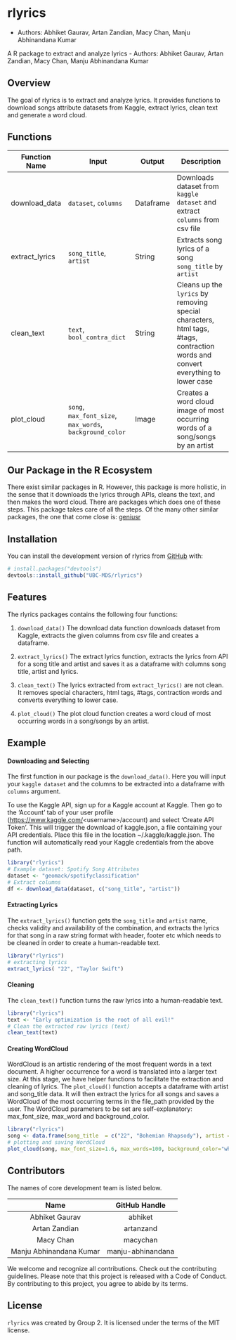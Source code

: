 
<!-- README.md is generated from README.Rmd. Please edit that file -->

# rlyrics

-   Authors: Abhiket Gaurav, Artan Zandian, Macy Chan, Manju Abhinandana
    Kumar

A R package to extract and analyze lyrics - Authors: Abhiket Gaurav,
Artan Zandian, Macy Chan, Manju Abhinandana Kumar

<!-- badges: start -->
<!-- badges: end -->

## Overview

The goal of rlyrics is to extract and analyze lyrics. It provides
functions to download songs attribute datasets from Kaggle, extract
lyrics, clean text and generate a word cloud.

## Functions

| Function Name  | Input                                                    | Output    | Description                                                                                                                     |
|----------------|----------------------------------------------------------|-----------|---------------------------------------------------------------------------------------------------------------------------------|
| download_data  | `dataset`, `columns`                                     | Dataframe | Downloads dataset from `kaggle dataset` and extract `columns` from csv file                                                     |
| extract_lyrics | `song_title`, `artist`                                   | String    | Extracts song lyrics of a song `song_title` by `artist`                                                                         |
| clean_text     | `text`, `bool_contra_dict`                               | String    | Cleans up the `lyrics` by removing special characters, html tags, \#tags, contraction words and convert everything to lower case |
| plot_cloud     | `song`, `max_font_size`, `max_words`, `background_color` | Image     | Creates a word cloud image of most occurring words of a song/songs by an artist                                                 |

## Our Package in the R Ecosystem

There exist similar packages in R. However, this package is more
holistic, in the sense that it downloads the lyrics through APIs, cleans
the text, and then makes the word cloud. There are packages which does
one of these steps. This package takes care of all the steps. Of the
many other similar packages, the one that come close is:
[geniusr](https://cran.r-project.org/web/packages/geniusr/geniusr.pdf)

## Installation

You can install the development version of rlyrics from
[GitHub](https://github.com/) with:

``` r
# install.packages("devtools")
devtools::install_github("UBC-MDS/rlyrics")
```

## Features

The rlyrics packages contains the following four functions:

1.  `download_data()` The download data function downloads dataset from
    Kaggle, extracts the given columns from csv file and creates a
    dataframe.

2.  `extract_lyrics()` The extract lyrics function, extracts the lyrics
    from API for a song title and artist and saves it as a dataframe
    with columns song title, artist and lyrics.

3.  `clean_text()` The lyrics extracted from `extract_lyrics()` are not
    clean. It removes special characters, html tags, \#tags, contraction
    words and converts everything to lower case.

4.  `plot_cloud()` The plot cloud function creates a word cloud of most
    occurring words in a song/songs by an artist.

## Example

#### Downloading and Selecting

The first function in our package is the `download_data()`. Here you
will input your `kaggle dataset` and the columns to be extracted into a
dataframe with `columns` argument.

To use the Kaggle API, sign up for a Kaggle account at Kaggle. Then go
to the ‘Account’ tab of your user profile
(<https://www.kaggle.com/>\<username\>/account) and select ‘Create API
Token’. This will trigger the download of kaggle.json, a file containing
your API credentials. Place this file in the location
\~/.kaggle/kaggle.json. The function will automatically read your Kaggle
credentials from the above path.

``` r
library("rlyrics")
# Example dataset: Spotify Song Attributes  
dataset <- "geomack/spotifyclassification"
# Extract columns 
df <- download_data(dataset, c("song_title", "artist"))
```

#### Extracting Lyrics

The `extract_lyrics()` function gets the `song_title` and `artist` name,
checks validity and availability of the combination, and extracts the
lyrics for that song in a raw string format with header, footer etc
which needs to be cleaned in order to create a human-readable text.

``` r
library("rlyrics")
# extracting lyrics 
extract_lyrics( "22", "Taylor Swift")
```

#### Cleaning

The `clean_text()` function turns the raw lyrics into a human-readable
text.

``` r
library("rlyrics")
text <- "Early optimization is the root of all evil!"
# Clean the extracted raw lyrics (text)
clean_text(text)
```

#### Creating WordCloud

WordCloud is an artistic rendering of the most frequent words in a text
document. A higher occurrence for a word is translated into a larger
text size. At this stage, we have helper functions to facilitate the
extraction and cleaning of lyrics. The `plot_cloud()` function accepts a
dataframe with artist and song_title data. It will then extract the
lyrics for all songs and saves a WordCloud of the most occurring terms
in the file_path provided by the user. The WordCloud parameters to be
set are self-explanatory: max_font_size, max_word and background_color.

``` r
library("rlyrics")
song <- data.frame(song_title  = c("22", "Bohemian Rhapsody"), artist = c("Taylor Swift", "Queen"))
# plotting and saving WordCloud
plot_cloud(song, max_font_size=1.6, max_words=100, background_color="white")
```

## Contributors

The names of core development team is listed below.

|          Name           |   GitHub Handle   |
|:-----------------------:|:-----------------:|
|     Abhiket Gaurav      |      abhiket      |
|      Artan Zandian      |     artanzand     |
|        Macy Chan        |     macychan      |
| Manju Abhinandana Kumar | manju-abhinandana |

We welcome and recognize all contributions. Check out the contributing
guidelines. Please note that this project is released with a Code of
Conduct. By contributing to this project, you agree to abide by its
terms.

## License

`rlyrics` was created by Group 2. It is licensed under the terms of the
MIT license.
